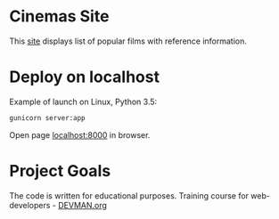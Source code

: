 # Cinemas Site

This [site](https://cinemassite.herokuapp.com/) displays list of popular films with reference information.

# Deploy on localhost

Example of launch on Linux, Python 3.5:

```bash
gunicorn server:app
```

Open page [localhost:8000](http://localhost:8000) in browser.

# Project Goals

The code is written for educational purposes. Training course for web-developers - [DEVMAN.org](https://devman.org)
